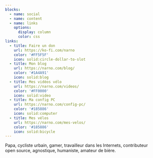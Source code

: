 ```yaml
---
blocks:
  - name: social
  - name: content
  - name: links
    options:
      display: column
      color: css
links:
  - title: Faire un don
    url: https://ko-fi.com/narno
    color: '#FF5F5F'
    icon: solid:circle-dollar-to-slot
  - title: Mon blog
    url: https://narno.com/blog/
    color: '#1A4A91'
    icon: solid:blog
  - title: Mes vidéos vélo
    url: https://narno.com/videos/
    color: '#FF0000'
    icon: solid:video
  - title: Ma config PC
    url: https://narno.com/config-pc/
    color: '#185886'
    icon: solid:computer
  - title: Mes vélos
    url: https://narno.com/mes-velos/
    color: '#185886'
    icon: solid:bicycle
---
```

Papa, cycliste urbain, gamer, travailleur dans les Internets, contributeur open source, agnostique, humaniste, amateur de bière.
